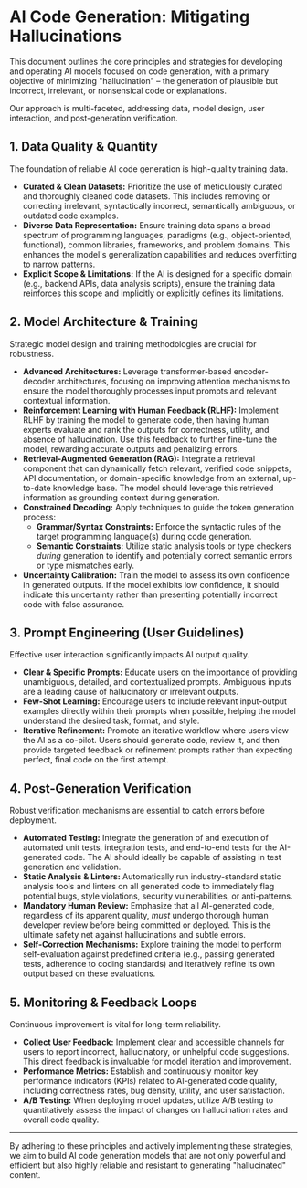 # AI Code Generation: Mitigating Hallucinations

This document outlines the core principles and strategies for developing and operating AI models focused on code generation, with a primary objective of minimizing "hallucination" – the generation of plausible but incorrect, irrelevant, or nonsensical code or explanations.

Our approach is multi-faceted, addressing data, model design, user interaction, and post-generation verification.

## 1. Data Quality & Quantity

The foundation of reliable AI code generation is high-quality training data.

*   **Curated & Clean Datasets:** Prioritize the use of meticulously curated and thoroughly cleaned code datasets. This includes removing or correcting irrelevant, syntactically incorrect, semantically ambiguous, or outdated code examples.
*   **Diverse Data Representation:** Ensure training data spans a broad spectrum of programming languages, paradigms (e.g., object-oriented, functional), common libraries, frameworks, and problem domains. This enhances the model's generalization capabilities and reduces overfitting to narrow patterns.
*   **Explicit Scope & Limitations:** If the AI is designed for a specific domain (e.g., backend APIs, data analysis scripts), ensure the training data reinforces this scope and implicitly or explicitly defines its limitations.

## 2. Model Architecture & Training

Strategic model design and training methodologies are crucial for robustness.

*   **Advanced Architectures:** Leverage transformer-based encoder-decoder architectures, focusing on improving attention mechanisms to ensure the model thoroughly processes input prompts and relevant contextual information.
*   **Reinforcement Learning with Human Feedback (RLHF):** Implement RLHF by training the model to generate code, then having human experts evaluate and rank the outputs for correctness, utility, and absence of hallucination. Use this feedback to further fine-tune the model, rewarding accurate outputs and penalizing errors.
*   **Retrieval-Augmented Generation (RAG):** Integrate a retrieval component that can dynamically fetch relevant, verified code snippets, API documentation, or domain-specific knowledge from an external, up-to-date knowledge base. The model should leverage this retrieved information as grounding context during generation.
*   **Constrained Decoding:** Apply techniques to guide the token generation process:
    *   **Grammar/Syntax Constraints:** Enforce the syntactic rules of the target programming language(s) during code generation.
    *   **Semantic Constraints:** Utilize static analysis tools or type checkers *during* generation to identify and potentially correct semantic errors or type mismatches early.
*   **Uncertainty Calibration:** Train the model to assess its own confidence in generated outputs. If the model exhibits low confidence, it should indicate this uncertainty rather than presenting potentially incorrect code with false assurance.

## 3. Prompt Engineering (User Guidelines)

Effective user interaction significantly impacts AI output quality.

*   **Clear & Specific Prompts:** Educate users on the importance of providing unambiguous, detailed, and contextualized prompts. Ambiguous inputs are a leading cause of hallucinatory or irrelevant outputs.
*   **Few-Shot Learning:** Encourage users to include relevant input-output examples directly within their prompts when possible, helping the model understand the desired task, format, and style.
*   **Iterative Refinement:** Promote an iterative workflow where users view the AI as a co-pilot. Users should generate code, review it, and then provide targeted feedback or refinement prompts rather than expecting perfect, final code on the first attempt.

## 4. Post-Generation Verification

Robust verification mechanisms are essential to catch errors before deployment.

*   **Automated Testing:** Integrate the generation of and execution of automated unit tests, integration tests, and end-to-end tests for the AI-generated code. The AI should ideally be capable of assisting in test generation and validation.
*   **Static Analysis & Linters:** Automatically run industry-standard static analysis tools and linters on all generated code to immediately flag potential bugs, style violations, security vulnerabilities, or anti-patterns.
*   **Mandatory Human Review:** Emphasize that all AI-generated code, regardless of its apparent quality, *must* undergo thorough human developer review before being committed or deployed. This is the ultimate safety net against hallucinations and subtle errors.
*   **Self-Correction Mechanisms:** Explore training the model to perform self-evaluation against predefined criteria (e.g., passing generated tests, adherence to coding standards) and iteratively refine its own output based on these evaluations.

## 5. Monitoring & Feedback Loops

Continuous improvement is vital for long-term reliability.

*   **Collect User Feedback:** Implement clear and accessible channels for users to report incorrect, hallucinatory, or unhelpful code suggestions. This direct feedback is invaluable for model iteration and improvement.
*   **Performance Metrics:** Establish and continuously monitor key performance indicators (KPIs) related to AI-generated code quality, including correctness rates, bug density, utility, and user satisfaction.
*   **A/B Testing:** When deploying model updates, utilize A/B testing to quantitatively assess the impact of changes on hallucination rates and overall code quality.

---

By adhering to these principles and actively implementing these strategies, we aim to build AI code generation models that are not only powerful and efficient but also highly reliable and resistant to generating "hallucinated" content.
